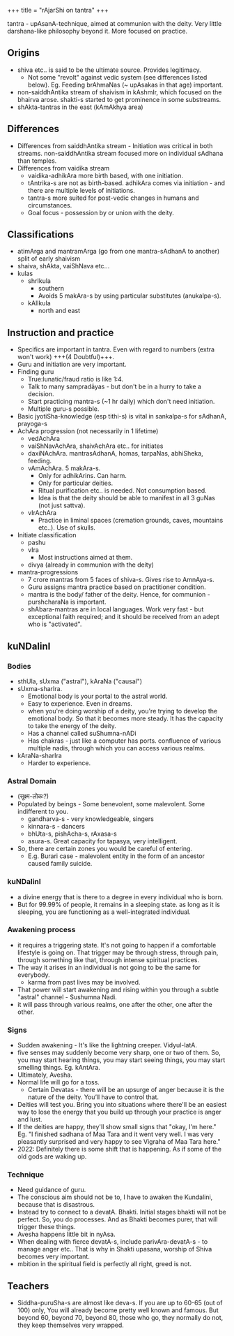+++
title = "rAjarShi on tantra"
+++

<div class="videoEmbed"  src="https://www.youtube.com/watch?v=YRG22hRc7nQ" caption=""></div>

tantra - upAsanA-technique, aimed at communion with the deity. Very little darshana-like philosophy beyond it. More focused on practice.

## Origins 

- shiva etc.. is said to be the ultimate source. Provides legitimacy. 
  - Not some "revolt" against vedic system (see differences listed below). Eg. Feeding brAhmaNas (~ upAsakas in that age) important.
- non-saiddhAntika stream of shaivism in kAshmIr, which focused on the bhairva arose. shakti-s started to get prominence in some substreams.
- shAkta-tantras in the east (kAmAkhya area)

## Differences

- Differences from saiddhAntika stream - Initiation was critical in both streams. non-saiddhAntika stream focused more on individual sAdhana than temples.
- Differences from vaidika stream
  - vaidika-adhikAra more birth based, with one initiation. 
  - tAntrika-s are not as birth-based. adhikAra comes via initiation - and there are multiple levels of initiations. 
  - tantra-s more suited for post-vedic changes in humans and circumstances.
  - Goal focus - possession by or union with the deity.

## Classifications

- atimArga and mantramArga (go from one mantra-sAdhanA to another) split of early shaivism
- shaiva, shAkta, vaiShNava etc...
- kulas
  - shrIkula
    - southern
    - Avoids 5 makAra-s by using particular substitutes (anukalpa-s).
  - kAlIkula 
    - north and east

## Instruction and practice

- Specifics are important in tantra. Even with regard to numbers (extra won't work) +++(4 Doubtful)+++.
- Guru and initiation are very important.
- Finding guru 
  - True:lunatic/fraud ratio is like 1:4.
  - Talk to many sampradāyas - but don't be in a hurry to take a decision. 
  - Start practicing mantra-s (~1 hr daily) which don't need initiation. 
  - Multiple guru-s possible.
- Basic jyotiSha-knowledge (esp tithi-s) is vital in sankalpa-s for sAdhanA, prayoga-s
- AchAra progression (not necessarily in 1 lifetime)
  - vedAchAra
  - vaiShNavAchAra, shaivAchAra etc.. for initiates
  - daxiNAchAra. mantrasAdhanA, homas, tarpaNas, abhiSheka, feeding.
  - vAmAchAra. 5 makAra-s. 
    - Only for adhikArins. Can harm.
    - Only for particular deities. 
    - Ritual purification etc.. is needed. Not consumption based.
    - Idea is that the deity should be able to manifest in all 3 guNas (not just sattva).
  - vIrAchAra
    - Practice in liminal spaces (cremation grounds, caves, mountains etc..). Use of skulls.
- Initiate classification
  - pashu
  - vIra
    - Most instructions aimed at them.
  - divya (already in communion with the deity)
- mantra-progressions
  - 7 crore mantras from 5 faces of shiva-s. Gives rise to AmnAya-s.
  - Guru assigns mantra practice based on practitioner condition.
  - mantra is the body/ father of the deity. Hence, for communion - purshcharaNa is important. 
  - shAbara-mantras are in local languages. Work very fast - but exceptional faith required; and it should be received from an adept who is "activated".

## kuNDalinI
### Bodies
- sthUla, sUxma ("astral"), kAraNa ("causal")
- sUxma-sharIra.
  - Emotional body is your portal to the astral world. 
  - Easy to experience. Even in dreams.
  - when you're doing worship of a deity, you're trying to develop the emotional body. So that it becomes more steady. It has the capacity to take the energy of the deity.
  - Has a channel called suShumna-nADi
  - Has chakras - just like a computer has ports. confluence of various multiple nadis, through which you can access various realms. 
- kAraNa-sharIra
  - Harder to experience.

### Astral Domain 
- (सूक्ष्म-लोकः?)
- Populated by beings - Some benevolent, some malevolent. Some indifferent to you.
  - gandharva-s - very knowledgeable, singers
  - kinnara-s - dancers
  - bhUta-s, pishAcha-s, rAxasa-s
  - asura-s. Great capacity for tapasya, very intelligent.
- So, there are certain zones you would be careful of entering.
  - E.g. Burari case - malevolent entity in the form of an ancestor caused family suicide.

### kuNDalinI
- a divine energy that is there to a degree in every individual who is born.
- But for 99.99% of people, it remains in a sleeping state. as long as it is sleeping, you are functioning as a well-integrated individual.

### Awakening process 
- it requires a triggering state. It's not going to happen if a comfortable lifestyle is going on. That trigger may be through stress, through pain, through something like that, through intense spiritual practices.
- The way it arises in an individual is not going to be the same for everybody. 
  - karma from past lives may be involved.
- That power will start awakening and rising within you through a subtle "astral" channel - Sushumna Nadi.
- it will pass through various realms, one after the other, one after the other.

### Signs
- Sudden awakening - It's like the lightning creeper. Vidyul-latA.
- five senses may suddenly become very sharp, one or two of them. So, you may start hearing things, you may start seeing things, you may start smelling things. Eg. kAntAra.
- Ultimately, Avesha.
- Normal life will go for a toss.
  - Certain Devatas - there will be an upsurge of anger because it is the nature of the deity. You’ll have to control that.
- Deities will test you. Bring you into situations where there'll be an easiest way to lose the energy that you build up through your practice is anger and lust.
- If the deities are happy, they'll show small signs that "okay, I'm here." Eg. "I finished sadhana of Maa Tara and it went very well. I was very pleasantly surprised and very happy to see Vigraha of Maa Tara here."
- 2022: Definitely there is some shift that is happening. As if some of the old gods are waking up.

### Technique
- Need guidance of guru.
- The conscious aim should not be to, I have to awaken the Kundalini, because that is disastrous. 
- Instead try to connect to a devatA. Bhakti. Initial stages bhakti will not be perfect. So, you do processes. And as Bhakti becomes purer, that will trigger these things.
- Avesha happens little bit in nyAsa.
- When dealing with fierce devatA-s, include parivAra-devatA-s - to manage anger etc.. That is why in Shakti upasana, worship of Shiva becomes very important.
- mbition in the spiritual field is perfectly all right, greed is not.

## Teachers
- Siddha-puruSha-s are almost like deva-s. If you are up to 60-65 (out of 100) only, You will already become pretty well known and famous. But beyond 60, beyond 70, beyond 80, those who go, they normally do not, they keep themselves very wrapped.

